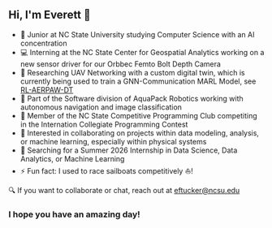 ## Hi, I'm Everett 👋

- 🏫 Junior at NC State University studying Computer Science with an AI concentration
- 💻 Interning at the NC State Center for Geospatial Analytics working on a new sensor driver for our Orbbec Femto Bolt Depth Camera
- 🌱 Researching UAV Networking with a custom digital twin, which is currently being used to train a GNN-Communication MARL Model, see [RL-AERPAW-DT](https://github.com/EverettTucker471/RL-AERPAW-DT)
- 🤖 Part of the Software division of AquaPack Robotics working with autonomous navigation and image classification
- 🥇 Member of the NC State Competitive Programming Club competiting in the Internation Collegiate Programming Contest
- 👯 Interested in collaborating on projects within data modeling, analysis, or machine learning, especially within physical systems
- 🔭 Searching for a Summer 2026 Internship in Data Science, Data Analytics, or Machine Learning
- ⚡ Fun fact: I used to race sailboats competitively ⛵!

🔍 If you want to collaborate or chat, reach out at eftucker@ncsu.edu

### I hope you have an amazing day!

<!--
**EverettTucker471/EverettTucker471** is a ✨ _special_ ✨ repository because its `README.md` (this file) appears on your GitHub profile.

Here are some ideas to get you started:

- 🔭 I’m currently working on ...
- 🌱 I’m currently learning ...
- 👯 I’m looking to collaborate on ...
- 🤔 I’m looking for help with ...
- 💬 Ask me about ...
- 📫 How to reach me: ...
- 😄 Pronouns: ...
- ⚡ Fun fact: ...
-->
